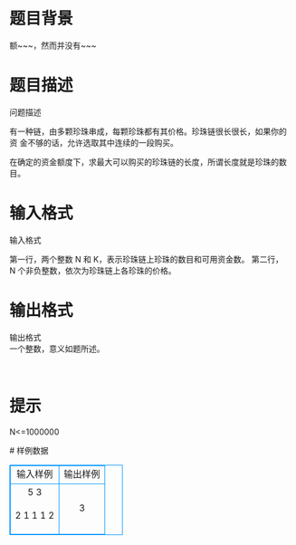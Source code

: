 # 

 
 # 题目背景 
<p>额~~~，然而并没有~~~</p> 

 
 # 题目描述 
<p>问题描述</p>

<p>有一种链，由多颗珍珠串成，每颗珍珠都有其价格。珍珠链很长很长，如果你的资&nbsp;金不够的话，允许选取其中连续的一段购买。</p>

<p>在确定的资金额度下，求最大可以购买的珍珠链的长度，所谓长度就是珍珠的数目。</p> 

 
 # 输入格式 
<p>输入格式</p>

<p>第一行，两个整数&nbsp;N&nbsp;和&nbsp;K，表示珍珠链上珍珠的数目和可用资金数。&nbsp;第二行，N&nbsp;个非负整数，依次为珍珠链上各珍珠的价格。</p> 

 
 # 输出格式 
<p>输出格式&nbsp;<br />
一个整数，意义如题所述。</p>

<p>&nbsp;</p> 

 
 # 提示 
<p>N&lt;=1000000</p> 
# 样例数据
<style>
        table,table tr th, table tr td { border:1px solid #0094ff; }
        table { width: 200px; min-height: 25px; line-height: 25px; text-align: center; border-collapse: collapse;}   
    </style>
<table>
	<tr>
		<td>输入样例</td>
		<td>输出样例</td>
	</tr>
<tr><td>5 3

2 1 1 1 2</td><td>3</td></tr></table>
